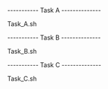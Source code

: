 ----------- Task A --------------

Task_A.sh

----------- Task B --------------

Task_B.sh

----------- Task C --------------

Task_C.sh
